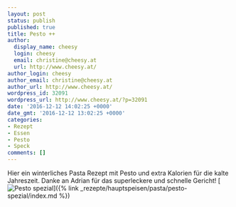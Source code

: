 ```yaml
---
layout: post
status: publish
published: true
title: Pesto ++
author:
  display_name: cheesy
  login: cheesy
  email: christine@cheesy.at
  url: http://www.cheesy.at/
author_login: cheesy
author_email: christine@cheesy.at
author_url: http://www.cheesy.at/
wordpress_id: 32091
wordpress_url: http://www.cheesy.at/?p=32091
date: '2016-12-12 14:02:25 +0000'
date_gmt: '2016-12-12 13:02:25 +0000'
categories:
- Rezept
- Essen
- Pesto
- Speck
comments: []
---
```

Hier ein winterliches Pasta Rezept mit Pesto und extra Kalorien für die kalte Jahreszeit. Danke an Adrian für das superleckere und schnelle Gericht!
[![Pesto spezial](http://www.cheesy.at/wp-content/uploads/Pesto-spezial.jpg)]({% link _rezepte/hauptspeisen/pasta/pesto-spezial/index.md %})
